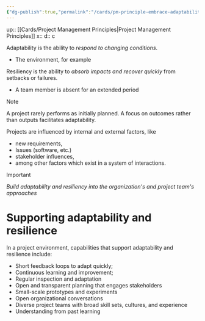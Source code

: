 ```yaml
---
{"dg-publish":true,"permalink":"/cards/pm-principle-embrace-adaptability-and-resiliency/"}
---
```


up:: [[Cards/Project Management Principles\|Project Management Principles]]
x:: 
d:: c

Adaptability is the ability to *respond to changing conditions*.
- The environment, for example

Resiliency is the ability to *absorb impacts and recover quickly* from setbacks or failures.
- A team member is absent for an extended period

> [!Note]
A project rarely performs as initially planned. A focus on outcomes rather than outputs facilitates adaptability.

Projects are influenced by internal and external factors, like
- new requirements, 
- Issues (software, etc.)
- stakeholder influences, 
- among other factors which exist in a system of interactions.

> [!important]
*Build adaptability and resiliency into the organization's and project team's approaches*
# Supporting adaptability and resilience

In a project environment, capabilities that support adaptability and resilience include:
- ﻿﻿Short feedback loops to adapt quickly;
- ﻿﻿Continuous learning and improvement;
- ﻿﻿Regular inspection and adaptation
- ﻿﻿Open and transparent planning that engages stakeholders
- ﻿﻿Small-scale prototypes and experiments
- ﻿﻿Open organizational conversations
- ﻿﻿Diverse project teams with broad skill sets, cultures, and experience
- ﻿﻿Understanding from past learning
